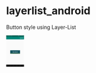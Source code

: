 # layerlist_android

Button style using Layer-List

<img src="https://github.com/SajjadMohammed/layerlist_android/blob/master/Screenshot_20190201-162246%5B1%5D.png" width="48">
